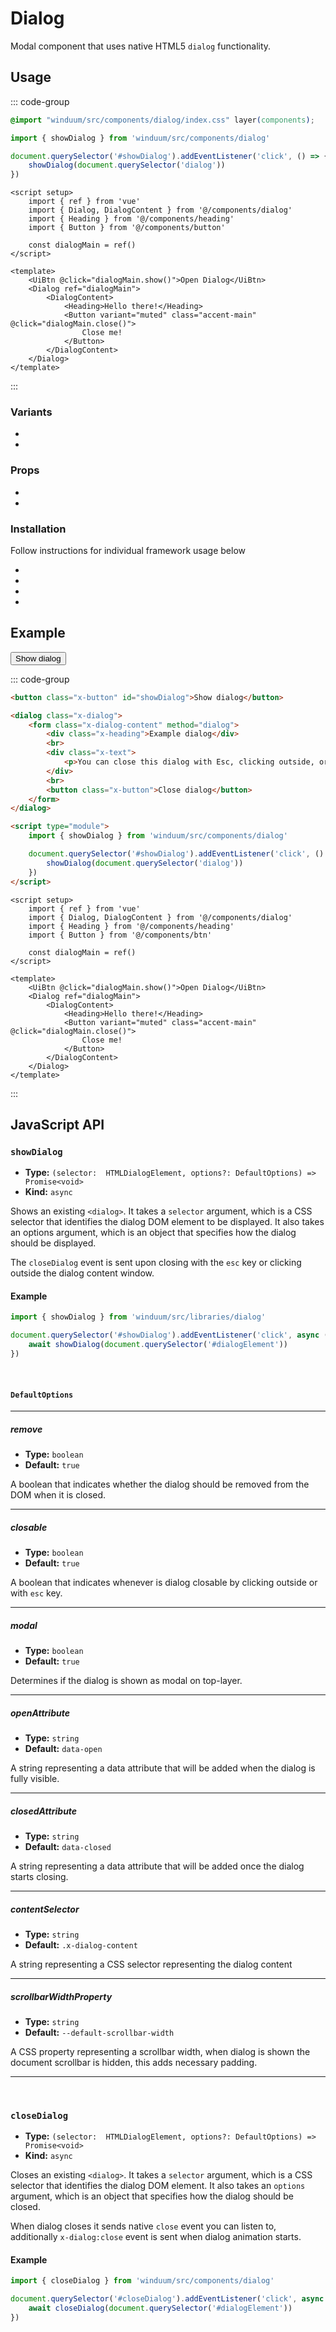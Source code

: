 # Dialog
Modal component that uses native HTML5 `dialog` functionality.

<ViewSourceGh href="https://github.com/winduum/winduum/blob/next/src/components/dialog" />

## Usage

::: code-group
```css
@import "winduum/src/components/dialog/index.css" layer(components);
```
```js
import { showDialog } from 'winduum/src/components/dialog'

document.querySelector('#showDialog').addEventListener('click', () => {
    showDialog(document.querySelector('dialog'))
})
```
```vue
<script setup>
    import { ref } from 'vue'
    import { Dialog, DialogContent } from '@/components/dialog'
    import { Heading } from '@/components/heading'
    import { Button } from '@/components/button'

    const dialogMain = ref()
</script>

<template>
    <UiBtn @click="dialogMain.show()">Open Dialog</UiBtn>
    <Dialog ref="dialogMain">
        <DialogContent>
            <Heading>Hello there!</Heading>
            <Button variant="muted" class="accent-main" @click="dialogMain.close()">
                Close me!
            </Button>
        </DialogContent>
    </Dialog>
</template>
```
:::

### Variants
* <LinkGh name="default" path="components/dialog" />
* <LinkGh name="content" path="components/dialog" />

### Props
* <LinkGh name="default" path="components/dialog/props" />
* <LinkGh name="content" path="components/dialog/props" />


### Installation
Follow instructions for individual framework usage below

* <LinkGh name="winduum" url="https://github.com/winduum/winduum/blob/next/src/components/dialog" />
* <LinkGh name="winduum-vue" url="https://github.com/winduum/winduum-vue/blob/main/src/components/dialog" />
* <LinkGh name="winduum-react" url="https://github.com/winduum/winduum-react/blob/main/src/components/dialog" />
* <LinkGh name="winduum-stimulus" url="https://github.com/winduum/winduum-stimulus/blob/main/components/dialog" />

## Example

<div class="iframe">
    <button class="x-button" id="showDialog">Show dialog</button>
</div>

<dialog class="x-dialog" id="dialogExample">
    <form class="x-dialog-content" method="dialog">
      <div class="x-heading">Example dialog</div>
      <br>
      <div class="x-text">
          <p>You can close this dialog with Esc, clicking outside, or by form submit</p>
      </div>
      <br>
      <button class="x-button">Close dialog</button>
    </form>
</dialog>

::: code-group
```html
<button class="x-button" id="showDialog">Show dialog</button>

<dialog class="x-dialog">
    <form class="x-dialog-content" method="dialog">
        <div class="x-heading">Example dialog</div>
        <br>
        <div class="x-text">
            <p>You can close this dialog with Esc, clicking outside, or by form submit</p>
        </div>
        <br>
        <button class="x-button">Close dialog</button>
    </form>
</dialog>

<script type="module">
    import { showDialog } from 'winduum/src/components/dialog'

    document.querySelector('#showDialog').addEventListener('click', () => {
        showDialog(document.querySelector('dialog'))
    })
</script>
```
```vue
<script setup>
    import { ref } from 'vue'
    import { Dialog, DialogContent } from '@/components/dialog'
    import { Heading } from '@/components/heading'
    import { Button } from '@/components/btn'

    const dialogMain = ref()
</script>

<template>
    <UiBtn @click="dialogMain.show()">Open Dialog</UiBtn>
    <Dialog ref="dialogMain">
        <DialogContent>
            <Heading>Hello there!</Heading>
            <Button variant="muted" class="accent-main" @click="dialogMain.close()">
                Close me!
            </Button>
        </DialogContent>
    </Dialog>
</template>

```
:::

## JavaScript API

### `showDialog`

* **Type:** `(selector:  HTMLDialogElement, options?: DefaultOptions) => Promise<void>`
* **Kind:** `async`

Shows an existing `<dialog>`. It takes a `selector` argument, which is a CSS selector that identifies the dialog DOM element to be displayed. It also takes an options argument, which is an object that specifies how the dialog should be displayed.

The `closeDialog` event is sent upon closing with the `esc` key or clicking outside the dialog content window.

#### Example

```js
import { showDialog } from 'winduum/src/libraries/dialog'

document.querySelector('#showDialog').addEventListener('click', async () => {
    await showDialog(document.querySelector('#dialogElement'))
})
```
<br>

#### `DefaultOptions`

---

##### remove

* **Type:** `boolean`
* **Default:** `true`

A boolean that indicates whether the dialog should be removed from the DOM when it is closed.

---

##### closable

* **Type:** `boolean`
* **Default:** `true`

A boolean that indicates whenever is dialog closable by clicking outside or with `esc` key.

---

##### modal

* **Type:** `boolean`
* **Default:** `true`

Determines if the dialog is shown as modal on top-layer.

---

##### openAttribute

* **Type:** `string`
* **Default:** `data-open`

A string representing a data attribute that will be added when the dialog is fully visible.

---

##### closedAttribute

* **Type:** `string`
* **Default:** `data-closed`

A string representing a data attribute that will be added once the dialog starts closing.

---

##### contentSelector

* **Type:** `string`
* **Default:** `.x-dialog-content`

A string representing a CSS selector representing the dialog content

---

##### scrollbarWidthProperty

* **Type:** `string`
* **Default:** `--default-scrollbar-width`

A CSS property representing a scrollbar width, when dialog is shown the document scrollbar is hidden, this adds necessary padding.

---

<br>

### `closeDialog`

* **Type:** `(selector:  HTMLDialogElement, options?: DefaultOptions) => Promise<void>`
* **Kind:** `async`

Closes an existing `<dialog>`.
It takes a `selector` argument, which is a CSS selector that identifies the dialog DOM element.
It also takes an `options` argument, which is an object that specifies how the dialog should be closed.

When dialog closes it sends native `close` event you can listen to,
additionally `x-dialog:close` event is sent when dialog animation starts. 

#### Example

```js
import { closeDialog } from 'winduum/src/components/dialog'

document.querySelector('#closeDialog').addEventListener('click', async () => {
    await closeDialog(document.querySelector('#dialogElement'))
})
```

